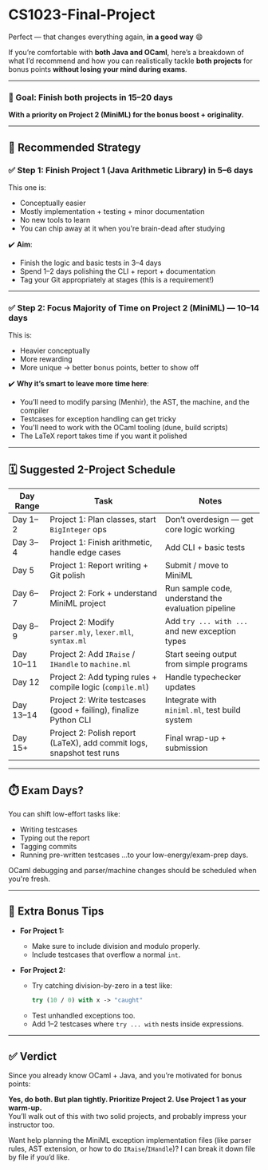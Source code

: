 # CS1023-Final-Project

Perfect — that changes everything again, **in a good way** 😄

If you’re comfortable with **both Java and OCaml**, here’s a breakdown of what I’d recommend and how you can realistically tackle **both projects** for bonus points **without losing your mind during exams**.

---

### 🎯 Goal: Finish both projects in 15–20 days
**With a priority on Project 2 (MiniML) for the bonus boost + originality.**

---

## 📌 Recommended Strategy

### ✅ **Step 1: Finish Project 1 (Java Arithmetic Library) in 5–6 days**

This one is:
- Conceptually easier
- Mostly implementation + testing + minor documentation
- No new tools to learn
- You can chip away at it when you're brain-dead after studying

✔️ **Aim**:
- Finish the logic and basic tests in 3–4 days
- Spend 1–2 days polishing the CLI + report + documentation
- Tag your Git appropriately at stages (this is a requirement!)

---

### ✅ **Step 2: Focus Majority of Time on Project 2 (MiniML) — 10–14 days**

This is:
- Heavier conceptually
- More rewarding
- More unique → better bonus points, better to show off

✔️ **Why it’s smart to leave more time here**:
- You’ll need to modify parsing (Menhir), the AST, the machine, and the compiler
- Testcases for exception handling can get tricky
- You'll need to work with the OCaml tooling (dune, build scripts)
- The LaTeX report takes time if you want it polished

---

## 🗓️ Suggested 2-Project Schedule

| Day Range  | Task                                      | Notes |
|------------|-------------------------------------------|-------|
| Day 1–2    | Project 1: Plan classes, start `BigInteger` ops | Don’t overdesign — get core logic working |
| Day 3–4    | Project 1: Finish arithmetic, handle edge cases | Add CLI + basic tests |
| Day 5      | Project 1: Report writing + Git polish     | Submit / move to MiniML |
| Day 6–7    | Project 2: Fork + understand MiniML project | Run sample code, understand the evaluation pipeline |
| Day 8–9    | Project 2: Modify `parser.mly`, `lexer.mll`, `syntax.ml` | Add `try ... with ...` and new exception types |
| Day 10–11  | Project 2: Add `IRaise` / `IHandle` to `machine.ml` | Start seeing output from simple programs |
| Day 12     | Project 2: Add typing rules + compile logic (`compile.ml`) | Handle typechecker updates |
| Day 13–14  | Project 2: Write testcases (good + failing), finalize Python CLI | Integrate with `miniml.ml`, test build system |
| Day 15+    | Project 2: Polish report (LaTeX), add commit logs, snapshot test runs | Final wrap-up + submission |

---

## ⏱️ Exam Days?

You can shift low-effort tasks like:
- Writing testcases
- Typing out the report
- Tagging commits
- Running pre-written testcases
...to your low-energy/exam-prep days.

OCaml debugging and parser/machine changes should be scheduled when you're fresh.

---

## 🎁 Extra Bonus Tips

- **For Project 1:**
  - Make sure to include division and modulo properly.
  - Include testcases that overflow a normal `int`.

- **For Project 2:**
  - Try catching division-by-zero in a test like:
    ```ocaml
    try (10 / 0) with x -> "caught"
    ```
  - Test unhandled exceptions too.
  - Add 1–2 testcases where `try ... with` nests inside expressions.

---

## ✅ Verdict

Since you already know OCaml + Java, and you’re motivated for bonus points:

**Yes, do both. But plan tightly. Prioritize Project 2. Use Project 1 as your warm-up.**  
You’ll walk out of this with two solid projects, and probably impress your instructor too.

Want help planning the MiniML exception implementation files (like parser rules, AST extension, or how to do `IRaise`/`IHandle`)? I can break it down file by file if you’d like.